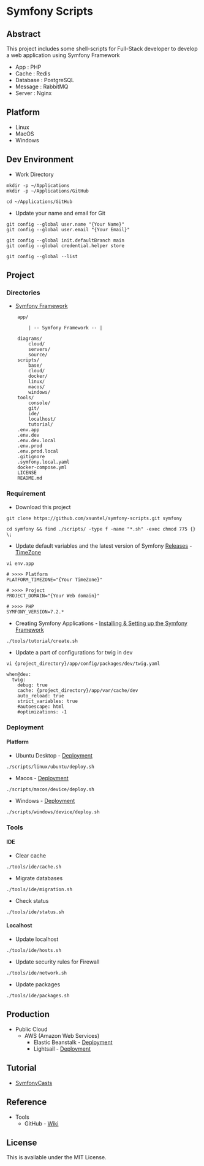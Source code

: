 # Symfony Scripts

## Abstract

This project includes some shell-scripts for Full-Stack developer to develop a web application using Symfony Framework

* App : PHP
* Cache : Redis
* Database : PostgreSQL
* Message : RabbitMQ
* Server : Nginx

## Platform

* Linux
* MacOS
* Windows

## Dev Environment

* Work Directory

```
mkdir -p ~/Applications
mkdir -p ~/Applications/GitHub

cd ~/Applications/GitHub
```

* Update your name and email for Git

```
git config --global user.name "{Your Name}"
git config --global user.email "{Your Email}"

git config --global init.defaultBranch main
git config --global credential.helper store

git config --global --list
```

## Project

### Directories

*  [Symfony Framework](https://symfony.com)

```
    app/
    
        | -- Symfony Framework -- |

    diagrams/
        cloud/
        servers/
        source/
    scripts/
        base/
        cloud/
        docker/
        linux/
        macos/
        windows/
    tools/
        console/
        git/
        ide/
        localhost/
        tutorial/
    .env.app
    .env.dev
    .env.dev.local
    .env.prod
    .env.prod.local
    .gitignore
    .symfony.local.yaml
    docker-compose.yml
    LICENSE
    README.md
```

### Requirement

* Download this project

```
git clone https://github.com/xsuntel/symfony-scripts.git symfony

cd symfony && find ./scripts/ -type f -name "*.sh" -exec chmod 775 {} \;
```

* Update default variables and the latest version of Symfony [Releases](https://symfony.com/releases) - [TimeZone](https://www.php.net/manual/en/timezones.php)

```
vi env.app

# >>>> Platform                                                              
PLATFORM_TIMEZONE="{Your TimeZone}"

# >>>> Project
PROJECT_DOMAIN="{Your Web domain}"

# >>>> PHP
SYMFONY_VERSION=7.2.* 
```

* Creating Symfony Applications - [Installing & Setting up the Symfony Framework](https://symfony.com/doc/current/setup.html)

```
./tools/tutorial/create.sh
```

* Update a part of configurations for twig in dev

```
vi {project_directory}/app/config/packages/dev/twig.yaml

when@dev:
  twig:
    debug: true
    cache: {project_directory}/app/var/cache/dev
    auto_reload: true
    strict_variables: true
    #autoescape: html
    #optimizations: -1
```
 
### Deployment

#### Platform

* Ubuntu Desktop - [Deployment](https://github.com/xsuntel/symfony-scripts/blob/main/scripts/linux/ubuntu/ABSTRACT.md)
```
./scripts/linux/ubuntu/deploy.sh
```
* Macos - [Deployment](https://github.com/xsuntel/symfony-scripts/blob/main/scripts/macos/device/ABSTRACT.md)
```
./scripts/macos/device/deploy.sh
```
* Windows - [Deployment](https://github.com/xsuntel/symfony-scripts/blob/main/scripts/windows/device/ABSTRACT.md)
```
./scripts/windows/device/deploy.sh
```

### Tools

#### IDE

* Clear cache

```
./tools/ide/cache.sh
```

* Migrate databases

```
./tools/ide/migration.sh
```

* Check status

```
./tools/ide/status.sh
```

#### Localhost

* Update localhost

```
./tools/ide/hosts.sh
```

* Update security rules for Firewall

```
./tools/ide/network.sh
```

* Update packages

```
./tools/ide/packages.sh
```

## Production
* Public Cloud
  * AWS (Amazon Web Services)
    * Elastic Beanstalk   - [Deployment](https://github.com/xsuntel/symfony-scripts/blob/main/scripts/cloud/aws/elasticbeanstalk/ABSTRACT.md)
    * Lightsail           - [Deployment](https://github.com/xsuntel/symfony-scripts/blob/main/scripts/cloud/aws/lightsail/ABSTRACT.md)

## Tutorial

* [SymfonyCasts](https://symfonycasts.com)

## Reference

* Tools
  * GitHub - [Wiki](https://github.com/xsuntel/symfony-scripts/wiki)

## License
This is available under the MIT License.